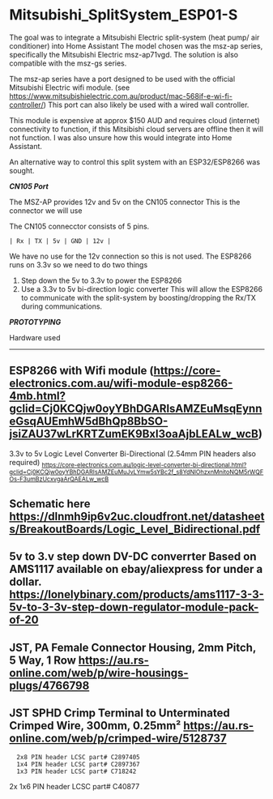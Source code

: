 # Mitsubishi_SplitSystem_ESP01-S

The goal was to integrate a Mitsubishi Electric split-system (heat pump/ air conditioner) into Home Assistant
The model chosen was the msz-ap series, specifically the Mitsubishi Electric msz-ap71vgd.
The solution is also compatible with the msz-gs series.

The msz-ap series have a port designed to be used with the official Mitsubishi Electric wifi module.
(see https://www.mitsubishielectric.com.au/product/mac-568if-e-wi-fi-controller/)
This port can also likely be used with a wired wall controller.

This module is expensive at approx $150 AUD and requires cloud (internet) connectivity to function, if this Mitsibishi cloud servers are offline then it will not function.
I was also unsure how this would integrate into Home Assistant.

An alternative way to control this split system with an ESP32/ESP8266 was sought.

*****CN105 Port*****

The MSZ-AP provides 12v and 5v on the CN105 connector
This is the connector we will use

The CN105 connecctor consists of 5 pins.

    | Rx | TX | 5v | GND | 12v |

We have no use for the 12v connection so this is not used.
The ESP8266 runs on 3.3v so we need to do two things
  1. Step down the 5v to 3.3v to power the ESP8266
  2. Use a 3.3v to 5v bi-direction logic converter
     This will allow the ESP8266 to communicate with the split-system by boosting/dropping the Rx/TX during communications.


*****PROTOTYPING*****

Hardware used

  --------------------------------------------
  ESP8266 with Wifi module
  (https://core-electronics.com.au/wifi-module-esp8266-4mb.html?gclid=Cj0KCQjw0oyYBhDGARIsAMZEuMsqEynneGsqAUEmhW5dBhQp8BbSO-jsiZAU37wLrKRTZumEK9Bxl3oaAjbLEALw_wcB)
  --------------------------------------------
  3.3v to 5v Logic Level Converter Bi-Directional
  (2.54mm PIN headers also required)
  <sub>https://core-electronics.com.au/logic-level-converter-bi-directional.html?gclid=Cj0KCQjw0oyYBhDGARIsAMZEuMuJvLYmw5sYBc2f_s8YdNlOhzxnMnitoNQM5rWQFOs-F3umBzUcxvgaArQAEALw_wcB</sub>
  
  Schematic here
  https://dlnmh9ip6v2uc.cloudfront.net/datasheets/BreakoutBoards/Logic_Level_Bidirectional.pdf
  --------------------------------------------
  5v to 3.v step down DV-DC converrter
  Based on AMS1117 
  available on ebay/aliexpress for under a dollar.
  https://lonelybinary.com/products/ams1117-3-3-5v-to-3-3v-step-down-regulator-module-pack-of-20
  --------------------------------------------
  JST, PA Female Connector Housing, 2mm Pitch, 5 Way, 1 Row
  https://au.rs-online.com/web/p/wire-housings-plugs/4766798
  --------------------------------------------
  JST SPHD Crimp Terminal to Unterminated Crimped Wire, 300mm, 0.25mm²
  https://au.rs-online.com/web/p/crimped-wire/5128737
  --------------------------------------------
 
 
 
 
 
  
      2x8 PIN header LCSC part# C2897405
      1x4 PIN header LCSC part# C2897367
      1x3 PIN header LCSC part# C718242
  2x  1x6 PIN header LCSC part# C40877

